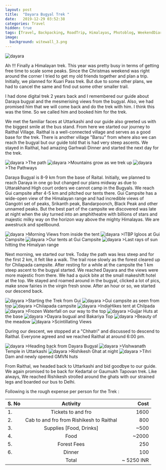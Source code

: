 ```yaml
---
layout: post
title:  "Dayara Bugyal Trek "
date:   2019-12-29 03:52:38
categories: Travel
hidden: true
tags: [Travel, Backpacking, RoadTrip, Himalayas, Photoblog, WeekendDiaries]
image:
  background: witewall_3.png
---
```

<img src="https://i.imgur.com/2KrnE4u.jpg" alt="dayara">

Ah !!! Finally a Himalayan trek. This year was pretty busy in terms of getting free time to scale some peaks. Since the Christmas weekend was right around the corner I tried to get my old friends together and plan a trip. Initially, we planned for Kuari Pass trek. But due to some other plans, we had to cancel the same and find out some other smaller trail. 

I had done digital trek 2 years back and I remembered our guide about Daraya bugyal and the mesmerising views from the bugyal. Also, we had promised him that we will come back and do the trek with him. I think this was the time. So we called him and booked him for the trek. 

We met the familiar faces at Uttarkashi and our guide also greeted us with the biggest smile at the bus stand. From here we started our journey to Raithal Village. Raithal is a well-connected village and serves as a good base for the trek. There is another village "Barsu" from where also we can reach the bugyal but our guide told that is had very steep ascents. We stayed in Raithal, had amazing Garhwali Dinner and started the next day for the trek. 

<img src="https://i.imgur.com/q7vOE5u.jpg" alt="dayara">
>The path

<img src="https://i.imgur.com/AjP4weP.jpg" alt="dayara">
>Mountains grow as we trek up

<img src="https://i.imgur.com/WqMYmdl.jpg" alt="dayara">
>The Pathways

Daraya Bugyal is 8-9 km from the base of Raital. Initially, we planned to reach Daraya in one go but changed our plans midway as due to Uttarakhand High court orders we cannot camp in the Bugyals. We reach Gui campsite after 4-5 km and pitched our tents there. Gui Campsite has a wide-open view of the Himalayan range and had incredible views of Gangotri set of peaks, Srikanth peak, Bandarpoonch, Black Peak and other unnamed peaks. But the best part of the campsite we discovered was late at night when the sky turned into an amphitheatre with billions of stars and majestic milky way on the horizon way above the mighty Himalayas. We are awestruck and spellbound. 



<img src="https://i.imgur.com/yQ4Xr5t.jpg" alt="dayara">
>Morning Views from inside the tent

<img src="https://i.imgur.com/5kxxFZR.jpg" alt="dayara">
>ITBP Igloos at Gui Campsite

<img src="https://i.imgur.com/eMaZPGH.jpg" alt="dayara">
>Our tents at Gui Campsite

<img src="https://i.imgur.com/0Mn3ZHU.jpg" alt="dayara">
>Last rays of sun hitting the Himalyan range

Next morning, we started our trek. Today the path was less steep and for the first 2 km, it felt like a walk. The trail rose slowly as the forest cleared up for Chilapada campsite. After resting for a while at the campsite the 1 km steep ascent to the bugyal started. We reached Dayara and the views were more majestic from there. We had a quick bite at the small makeshift hotel at the top. We stayed and roamed around in the bugyal, clicked a lot of pics, make snow fairies in the virgin fresh snow. After an hour or so, we started our descend back. 

<img src="https://i.imgur.com/t8KebZJ.jpg" alt="dayara">
>Starting the Trek from Gui

<img src="https://i.imgur.com/cpE0crA.jpg" alt="dayara">
>Gui campsite as seen from top

<img src="https://i.imgur.com/zWZ9LtO.jpg" alt="dayara">
>Chilapada campsite

<img src="https://i.imgur.com/B5Ta7gr.jpg" alt="dayara">
>IndiaHikes tent at Chilpada

<img src="https://i.imgur.com/sHFj8ZK.jpg" alt="dayara">
>Frozen Waterfall on our way to the top

<img src="https://i.imgur.com/WGFtJXN.jpg" alt="dayara">
>Gujjar Huts at the base 

<img src="https://i.imgur.com/yaitmNq.jpg" alt="dayara">
>Dayara bugual and Bakariya Top

<img src="https://i.imgur.com/ydr37qp.jpg" alt="dayara">
>Beauty of the meadow

<img src="https://i.imgur.com/DQv6WQV.jpg" alt="dayara">
>Scintillating Views

During our descent, we stopped at a "Chhatri" and discussed to descend to Raithal. Everyone agreed and we reached Raithal at around 6:00 pm. 

<img src="https://i.imgur.com/PiyoIBX.jpg" alt="dayara">
>Heading back from Dayara Bugyal

<img src="https://i.imgur.com/t1L93pw.jpg" alt="dayara">
>Vishwanath Temple in Uttarkashi

<img src="https://i.imgur.com/te25b0B.jpg" alt="dayara">
>Rishikesh Ghat at night

<img src="https://i.imgur.com/r5wNV1m.jpg" alt="dayara">
>Tihri Dam and newly opened GMVN huts

From Raithal, we headed back to Uttarkashi and bid goodbye to our guide. We again promised to be back for Kedartal or Gaumukh Tapovan trek. Like always, We reached Rishikesh strolled around the ghats with our strained legs and boarded our bus to Delhi. 

Following is the rough expense per person for the Trek : 

| S. No | Activity|Cost |
|:----------|:----------:|-:|
| 1.      | Tickets to and fro    |1600|
| 2.      | Cab to and fro from Rishikesh to Raithal     |800|
| 3.      | Supplies [Food, Drinks]     |~500|
| 4.      | Food      |~2000|
| 5.      | Forest Fees    |250|
| 6.      | Dinner   |100|
||Total| ~ 5250 INR|
